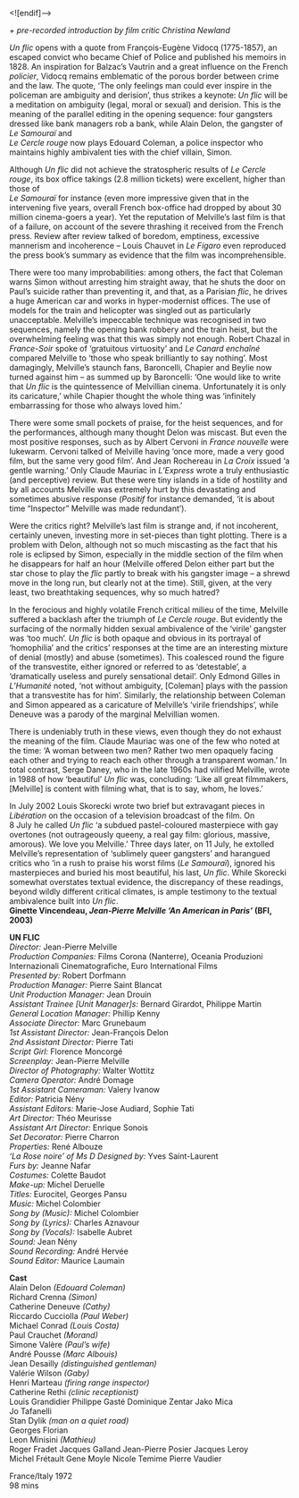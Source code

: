 
<![endif]-->

_+ pre-recorded introduction by film critic Christina Newland_

_Un flic_ opens with a quote from François-Eugène Vidocq (1775-1857), an escaped convict who became Chief of Police and published his memoirs in 1828. An inspiration for Balzac’s Vautrin and a great influence on the French _policier_, Vidocq remains emblematic of the porous border between crime and the law. The quote, ‘The only feelings man could ever inspire in the policeman are ambiguity and derision’, thus strikes a keynote: _Un flic_ will be a meditation on ambiguity (legal, moral or sexual) and derision. This is the meaning of the parallel editing in the opening sequence: four gangsters dressed like bank managers rob a bank, while Alain Delon, the gangster of _Le Samouraï_ and  
_Le Cercle rouge_ now plays Edouard Coleman, a police inspector who maintains highly ambivalent ties with the chief villain, Simon.

Although _Un flic_ did not achieve the stratospheric results of _Le Cercle rouge_, its box office takings (2.8 million tickets) were excellent, higher than those of  
_Le Samouraï_ for instance (even more impressive given that in the intervening five years, overall French box-office had dropped by about 30 million cinema-goers a year). Yet the reputation of Melville’s last film is that of a failure, on account of the severe thrashing it received from the French press. Review after review talked of boredom, emptiness, excessive mannerism and incoherence – Louis Chauvet in _Le Figaro_ even reproduced the press book’s summary as evidence that the film was incomprehensible.

There were too many improbabilities: among others, the fact that Coleman warns Simon without arresting him straight away, that he shuts the door on Paul’s suicide rather than preventing it, and that, as a Parisian _flic_, he drives a huge American car and works in hyper-modernist offices. The use of models for the train and helicopter was singled out as particularly unacceptable. Melville’s impeccable technique was recognised in two sequences, namely the opening bank robbery and the train heist, but the overwhelming feeling was that this was simply not enough. Robert Chazal in _France-Soir_ spoke of ‘gratuitous virtuosity’ and _Le Canard enchaîné_ compared Melville to ‘those who speak brilliantly to say nothing’. Most damagingly, Melville’s staunch fans, Baroncelli, Chapier and Beylie now turned against him – as summed up by Baroncelli: ‘One would like to write that _Un flic_ is the quintessence of Melvillian cinema. Unfortunately it is only its caricature,’ while Chapier thought the whole thing was ‘infinitely embarrassing for those who always loved him.’

There were some small pockets of praise, for the heist sequences, and for the performances, although many thought Delon was miscast. But even the most positive responses, such as by Albert Cervoni in _France nouvelle_ were lukewarm. Cervoni talked of Melville having ‘once more, made a very good film, but the same very good film’. And Jean Rochereau in _La Croix_ issued ‘a gentle warning.’ Only Claude Mauriac in _L’Express_ wrote a truly enthusiastic (and perceptive) review. But these were tiny islands in a tide of hostility and by all accounts Melville was extremely hurt by this devastating and sometimes abusive response (_Positif_ for instance demanded, ‘it is about time “Inspector” Melville was made redundant’).

Were the critics right? Melville’s last film is strange and, if not incoherent, certainly uneven, investing more in set-pieces than tight plotting. There is a problem with Delon, although not so much miscasting as the fact that his role is eclipsed by Simon, especially in the middle section of the film when he disappears for half an hour (Melville offered Delon either part but the star chose to play the _flic_ partly to break with his gangster image – a shrewd move in the long run, but clearly not at the time). Still, given, at the very least, two breathtaking sequences, why so much hatred?

In the ferocious and highly volatile French critical milieu of the time, Melville suffered a backlash after the triumph of _Le Cercle rouge_. But evidently the surfacing of the normally hidden sexual ambivalence of the ‘virile’ gangster was ‘too much’. _Un flic_ is both opaque and obvious in its portrayal of ‘homophilia’ and the critics’ responses at the time are an interesting mixture of denial (mostly) and abuse (sometimes). This coalesced round the figure of the transvestite, either ignored or referred to as ‘detestable’, a ‘dramatically useless and purely sensational detail’. Only Edmond Gilles in _L’Humanité_ noted, ‘not without ambiguity, [Coleman] plays with the passion that a transvestite has for him’. Similarly, the relationship between Coleman and Simon appeared as a caricature of Melville’s ‘virile friendships’, while Deneuve was a parody of the marginal Melvillian women.

There is undeniably truth in these views, even though they do not exhaust the meaning of the film. Claude Mauriac was one of the few who noted at the time: ‘A woman between two men? Rather two men opaquely facing each other and trying to reach each other through a transparent woman.’ In total contrast, Serge Daney, who in the late 1960s had vilified Melville, wrote in 1988 of how ‘beautiful’ _Un flic_ was, concluding: ‘Like all great filmmakers, [Melville] is content with filming what, that is to say, whom, he loves.’

In July 2002 Louis Skorecki wrote two brief but extravagant pieces in _Libération_ on the occasion of a television broadcast of the film. On  
8 July he called _Un flic_ ‘a subdued pastel-coloured masterpiece with gay overtones (not outrageously queeny, a real gay film: glorious, massive, amorous). We love you Melville.’ Three days later, on 11 July, he extolled Melville’s representation of ‘sublimely queer gangsters’ and harangued critics who ‘in a rush to praise his worst films (_Le Samouraï_), ignored his masterpieces and buried his most beautiful, his last, _Un flic_. While Skorecki somewhat overstates textual evidence, the discrepancy of these readings, beyond wildly different critical climates, is ample testimony to the textual ambivalence built into _Un flic_.<br>
**Ginette Vincendeau, _Jean-Pierre Melville ‘An American in Paris’_ (BFI, 2003)**<br>

**UN FLIC**<br>
_Director:_ Jean-Pierre Melville  
_Production Companies:_ Films Corona (Nanterre), Oceania Produzioni Internazionali Cinematografiche, Euro International Films  
_Presented by:_ Robert Dorfmann  
_Production Manager:_ Pierre Saint Blancat  
_Unit Production Manager:_ Jean Drouin  
_Assistant Trainee [Unit Manager]s:_ Bernard Girardot, Philippe Martin  
_General Location Manager:_ Phillip Kenny  
_Associate Director:_ Marc Grunebaum  
_1st Assistant Director:_ Jean-François Delon  
_2nd Assistant Director:_ Pierre Tati  
_Script Girl:_ Florence Moncorgé  
_Screenplay:_ Jean-Pierre Melville  
_Director of Photography:_ Walter Wottitz  
_Camera Operator:_ André Domage  
_1st Assistant Cameraman:_ Valery Ivanow  
_Editor:_ Patricia Nény  
_Assistant Editors:_ Marie-Jose Audiard, Sophie Tati  
_Art Director:_ Théo Meurisse  
_Assistant Art Director:_ Enrique Sonois  
_Set Decorator:_ Pierre Charron  
_Properties:_ René Albouze  
_‘La Rose noire’ of Ms D Designed by:_ Yves Saint-Laurent  
_Furs by:_ Jeanne Nafar  
_Costumes:_ Colette Baudot  
_Make-up:_ Michel Deruelle  
_Titles:_ Eurocitel, Georges Pansu  
_Music:_ Michel Colombier  
_Song by (Music):_ Michel Colombier  
_Song by (Lyrics):_ Charles Aznavour  
_Song by (Vocals):_ Isabelle Aubret  
_Sound:_ Jean Nény  
_Sound Recording:_ André Hervée  
_Sound Editor:_ Maurice Laumain  

**Cast**<br>
Alain Delon _(Edouard Coleman)_  
Richard Crenna _(Simon)_  
Catherine Deneuve _(Cathy)_  
Riccardo Cucciolla _(Paul Weber)_  
Michael Conrad _(Louis Costa)_  
Paul Crauchet _(Morand)_  
Simone Valère _(Paul’s wife)_  
André Pousse _(Marc Albouis)_  
Jean Desailly _(distinguished gentleman)_  
Valérie Wilson _(Gaby)_  
Henri Marteau _(firing range inspector)_  
Catherine Rethi _(clinic receptionist)_  
Louis Grandidier
Philippe Gasté
Dominique Zentar
Jako Mica  
Jo Tafanelli  
Stan Dylik _(man on a quiet road)_  
Georges Florian  
Leon Minisini _(Mathieu)_  
Roger Fradet
Jacques Galland
Jean-Pierre Posier
Jacques Leroy  
Michel Frétault
Gene Moyle
Nicole Temime
Pierre Vaudier<br>

France/Italy 1972<br>
98 mins<br>
<!--stackedit_data:
eyJoaXN0b3J5IjpbNjE1MzMwMDUxLDczMDk5ODExNl19
-->